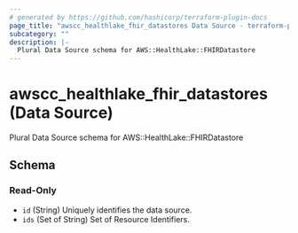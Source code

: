 ```yaml
---
# generated by https://github.com/hashicorp/terraform-plugin-docs
page_title: "awscc_healthlake_fhir_datastores Data Source - terraform-provider-awscc"
subcategory: ""
description: |-
  Plural Data Source schema for AWS::HealthLake::FHIRDatastore
---
```


# awscc_healthlake_fhir_datastores (Data Source)

Plural Data Source schema for AWS::HealthLake::FHIRDatastore



<!-- schema generated by tfplugindocs -->
## Schema

### Read-Only

- `id` (String) Uniquely identifies the data source.
- `ids` (Set of String) Set of Resource Identifiers.


